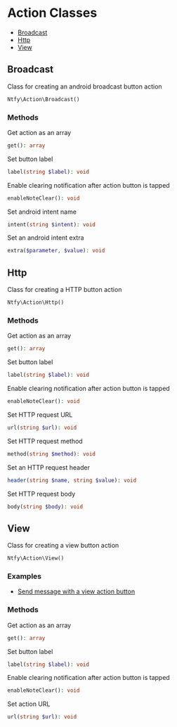 # Action Classes

- [Broadcast](#broadcast)
- [Http](#http)
- [View](#view)


## Broadcast

Class for creating an android broadcast button action

```PHP
Ntfy\Action\Broadcast()
```

### Methods

Get action as an array

```PHP
get(): array
```

Set button label

```PHP
label(string $label): void
```

Enable clearing notification after action button is tapped

```PHP
enableNoteClear(): void
```

Set android intent name

```PHP
intent(string $intent): void
```

Set an android intent extra

```PHP
extra($parameter, $value): void
```

## Http

Class for creating a HTTP button action

```PHP
Ntfy\Action\Http()
```

### Methods

Get action as an array

```PHP
get(): array
```

Set button label

```PHP
label(string $label): void
```

Enable clearing notification after action button is tapped

```PHP
enableNoteClear(): void
```

Set HTTP request URL

```PHP
url(string $url): void
```

Set HTTP request method

```PHP
method(string $method): void
```

Set an HTTP request header

```PHP
header(string $name, string $value): void
```

Set HTTP request body

```PHP
body(string $body): void
```

## View

Class for creating a view button action

```PHP
Ntfy\Action\View()
```

### Examples

- [Send message with a view action button](../../examples/send-message-with-view-action.php)

### Methods

Get action as an array

```PHP
get(): array
```

Set button label

```PHP
label(string $label): void
```

Enable clearing notification after action button is tapped

```PHP
enableNoteClear(): void
```

Set action URL

```PHP
url(string $url): void
```